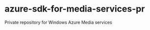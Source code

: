 azure-sdk-for-media-services-pr
===============================

Private repository for Windows Azure Media services
